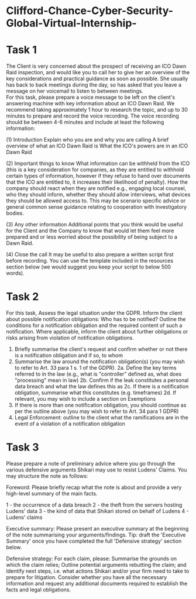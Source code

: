# Clifford-Chance-Cyber-Security-Global-Virtual-Internship-
# Task 1
The Client is very concerned about the prospect of receiving an ICO Dawn Raid inspection, and would like you to call her to give her an overview of the key considerations and practical guidance as soon as possible. She usually has back to back meetings during the day, so has asked that you leave a message on her voicemail to listen to between meetings.  
For this task, please prepare a voice message to be left on the client's answering machine with key information about an ICO Dawn Raid.
We recommend taking approximately 1 hour to research the topic, and up to 30 minutes to prepare and record the voice recording. The voice recording should be between 4-6 minutes and include at least the following information:

(1) Introduction
Explain who you are and why you are calling
A brief overview of what an ICO Dawn Raid is
What the ICO's powers are in an ICO Dawn Raid
 
(2) Important things to know
What information can be withheld from the ICO (this is a key consideration for companies, as they are entitled to withhold certain types of information, however if they refuse to hand over documents that the ICO are entitled to, it increases their likelihood of penalty).
How the company should react when they are notified e.g., engaging local counsel, who they should inform, whether they should allow interviews, what devices they should be allowed access to.
This may be scenario specific advice or general common sense guidance relating to cooperation with investigatory bodies.
 
(3) Any other information
Additional points that you think would be useful for the Client and the Company to know that would let them feel more prepared and or less worried about the possibility of being subject to a Dawn Raid. 
 
(4) Close the call
It may be useful to also prepare a written script first before recording. You can use the template included in the resources section below (we would suggest you keep your script to below 500 words).

# Task 2
For this task, 
Assess the legal situation under the GDPR.
Inform the client about possible notification obligations: Who has to be notified? Outline the conditions for a notification obligation and the required content of such a notification.
Where applicable, inform the client about further obligations or risks arising from violation of notification obligations.

1. Briefly summarise the client's request and confirm whether or not there is a notification obligation and if so, to whom
2. Summarise the law around the notification obligation(s) (you may wish to refer to Art. 33 para 1 s. 1 of the GDPR).
2a. Define the key terms referred to in the law (e.g., what is "controller" defined as, what does "processing" mean in law)
2b. Confirm if the leak constitutes a personal data breach and what the law defines this as
2c. If there is a notification obligation, summarise what this constitutes (e.g. timeframes)
2d. If relevant, you may wish to include a section on Exemptions
3. If there is more than one notification obligation, you should continue as per the outline above (you may wish to refer to Art. 34 para 1 GDPR) 
4. Legal Enforcement: outline to the client what the ramifications are in the event of a violation of a notification obligation

# Task 3
Please prepare a note of preliminary advice where you go through the various defensive arguments Shikari may use to resist Ludens' Claims. You may structure the note as follows: 

Foreword:
Please briefly recap what the note is about and provide a very high-level summary of the main facts.

1 - the occurrence of a data breach
2 - the theft from the servers hosting Ludens' data
3 - the kind of data that Shikari stored on behalf of Ludens
4 - Ludens' claims

Executive summary:
Please present an executive summary at the beginning of the note summarising your arguments/findings.
Tip: draft the 'Executive Summary' once you have completed the full 'Defensive strategy' section below.

Defensive strategy:
For each claim, please:
Summarise the grounds on which the claim relies; 
Outline potential arguments rebutting the claim; and
Identify next steps, i.e. what actions Shikari and/or your firm need to take to prepare for litigation. Consider whether you have all the necessary information and request any additional documents required to establish the facts and legal obligations.

